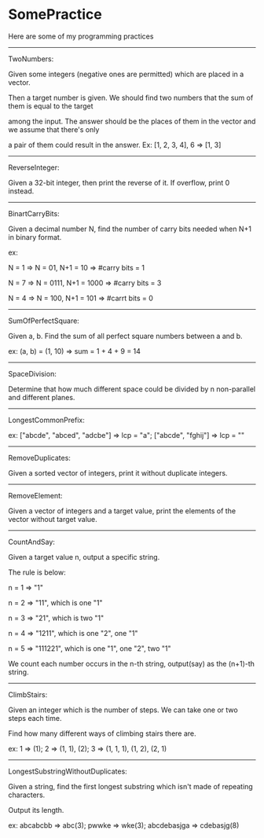 # SomePractice
Here are some of my programming practices

---------------------------------------------------------------------------------------------------

TwoNumbers:

Given some integers (negative ones are permitted) which are placed in a vector.

Then a target number is given. We should find two numbers that the sum of them is equal to the target

among the input. The answer should be the places of them in the vector and we assume that there's only

a pair of them could result in the answer. Ex: [1, 2, 3, 4], 6 => [1, 3]

---------------------------------------------------------------------------------------------------

ReverseInteger:

Given a 32-bit integer, then print the reverse of it. If overflow, print 0 instead.

---------------------------------------------------------------------------------------------------

BinartCarryBits:

Given a decimal number N, find the number of carry bits needed when N+1 in binary format.

ex:

N = 1 => N = 01, N+1 = 10 => #carry bits = 1

N = 7 => N = 0111, N+1 = 1000 => #carry bits = 3

N = 4 => N = 100, N+1 = 101 => #carrt bits = 0

---------------------------------------------------------------------------------------------------

SumOfPerfectSquare:

Given a, b. Find the sum of all perfect square numbers between a and b.

ex: (a, b) = (1, 10) => sum = 1 + 4 + 9 = 14

---------------------------------------------------------------------------------------------------

SpaceDivision:

Determine that how much different space could be divided by n non-parallel and different planes.

---------------------------------------------------------------------------------------------------

LongestCommonPrefix:

ex: ["abcde", "abced", "adcbe"] => lcp = "a"; ["abcde", "fghij"] => lcp = ""

---------------------------------------------------------------------------------------------------

RemoveDuplicates:

Given a sorted vector of integers, print it without duplicate integers.

---------------------------------------------------------------------------------------------------

RemoveElement:

Given a vector of integers and a target value, print the elements of the vector without target value.

---------------------------------------------------------------------------------------------------

CountAndSay:

Given a target value n, output a specific string.

The rule is below:

n = 1 => "1"

n = 2 => "11", which is one "1"

n = 3 => "21", which is two "1"

n = 4 => "1211", which is one "2", one "1"

n = 5 => "111221", which is one "1", one "2", two "1"

We count each number occurs in the n-th string, output(say) as the (n+1)-th string. 

---------------------------------------------------------------------------------------------------

ClimbStairs:

Given an integer which is the number of steps. We can take one or two steps each time.

Find how many different ways of climbing stairs there are.

ex: 1 => (1); 2 => (1, 1), (2); 3 => (1, 1, 1), (1, 2), (2, 1)

---------------------------------------------------------------------------------------------------

LongestSubstringWithoutDuplicates:

Given a string, find the first longest substring which isn't made of repeating characters.

Output its length.

ex: abcabcbb => abc(3); pwwke => wke(3); abcdebasjga => cdebasjg(8)

